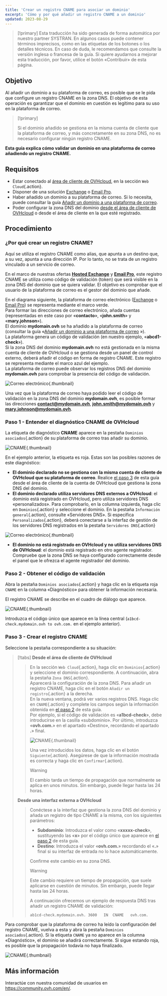 ```yaml
---
title: 'Crear un registro CNAME para asociar un dominio'
excerpt: 'Cómo y por qué añadir un registro CNAME a un dominio'
updated: 2023-08-29
---
```


> [!primary]
> Esta traducción ha sido generada de forma automática por nuestro partner SYSTRAN. En algunos casos puede contener términos imprecisos, como en las etiquetas de los botones o los detalles técnicos. En caso de duda, le recomendamos que consulte la versión inglesa o francesa de la guía. Si quiere ayudarnos a mejorar esta traducción, por favor, utilice el botón «Contribuir» de esta página.
>

## Objetivo

Al añadir un dominio a su plataforma de correo, es posible que se le pida que configure un registro CNAME en la zona DNS. El objetivo de esta operación es garantizar que el dominio en cuestión es legítimo para su uso en la plataforma de correo.

> [!primary]
>
> Si el dominio añadido se gestiona en la misma cuenta de cliente que la plataforma de correo, y más concretamente en su zona DNS, no es necesario configurar ningún registro CNAME.

**Esta guía explica cómo validar un dominio en una plataforma de correo añadiendo un registro CNAME.**

## Requisitos

- Estar conectado al [área de cliente de OVHcloud](https://www.ovh.com/auth/?action=gotomanager&from=https://www.ovh.es/&ovhSubsidiary=es), en la sección `Web Cloud`{.action}.
- Disponer de una solución [Exchange](https://www.ovhcloud.com/es-es/emails/) o [Email Pro](https://www.ovhcloud.com/es-es/emails/email-pro/).
- Haber añadido un dominio a su plataforma de correo. Si lo necesita, puede consultar la guía [Añadir un dominio a una plataforma de correo](/pages/web_cloud/email_and_collaborative_solutions/microsoft_exchange/exchange_adding_domain).
- Poder configurar la zona DNS del dominio [desde el área de cliente de OVHcloud](/pages/web_cloud/domains/dns_zone_edit) o desde el área de cliente en la que esté registrado.

## Procedimiento

### ¿Por qué crear un registro CNAME?

Aquí se utiliza el registro CNAME como alias, que apunta a un destino que, a su vez, apunta a una dirección IP. Por lo tanto, no se trata de un registro vinculado a un servicio de correo.

En el marco de nuestras ofertas [**Hosted Exchange**](https://www.ovhcloud.com/es-es/emails/hosted-exchange/) y [**Email Pro**](https://www.ovhcloud.com/es-es/emails/email-pro/), este registro CNAME se utiliza como código de validación (token) que será visible en la zona DNS del dominio que se quiera validar. El objetivo es comprobar que el usuario de la plataforma de correo es el gestor del dominio que añade.

En el diagrama siguiente, la plataforma de correo electrónico ([Exchange](https://www.ovhcloud.com/es-es/emails/) o [Email Pro](https://www.ovhcloud.com/es-es/emails/email-pro/)) se representa mediante el marco verde.<br>
Para formar las direcciones de correo electrónico, añada cuentas (representadas en este caso por «**contacto**», «**john.smith**» y «**mary.johnson**»).<br>
El dominio **mydomain.ovh** se ha añadido a la plataforma de correo (consultar la guía «[Añadir un dominio a una plataforma de correo](/pages/web_cloud/email_and_collaborative_solutions/microsoft_exchange/exchange_adding_domain) »).<br>
La plataforma genera un código de validación (en nuestro ejemplo, «**abcd1-check**»).<br>
Si la zona DNS del dominio **mydomain.ovh** no está gestionada en la misma cuenta de cliente de OVHcloud o se gestiona desde un panel de control externo, deberá añadir el código en forma de registro CNAME. Este registro se representa mediante el marco azul del ejemplo.<br>
La plataforma de correo puede observar los registros DNS del dominio **mydomain.ovh** para comprobar la presencia del código de validación.

![Correo electrónico](images/email-dns-conf-cname01.png){.thumbnail}

Una vez que la plataforma de correo haya podido leer el código de validación en la zona DNS del dominio **mydomain.ovh**, es posible formar las direcciones **contact@mydomain.ovh**, **john.smith@mydomain.ovh** y **mary.johnson@mydomain.ovh**.

### Paso 1 - Entender el diagnóstico CNAME de OVHcloud <a name="step1"></a>

La etiqueta de diagnóstico **CNAME** aparece en la pestaña `Dominios asociados`{.action} de su plataforma de correo tras añadir su dominio.

![CNAME](images/cname_exchange_diagnostic.png){.thumbnail}

En el ejemplo anterior, la etiqueta es roja. Estas son las posibles razones de este diagnóstico:

- **El dominio declarado no se gestiona con la misma cuenta de cliente de OVHcloud que su plataforma de correo**. Realice [el paso 3](#step3) de esta guía desde el área de cliente de la cuenta de OVHcloud que gestiona la zona DNS del dominio.
- **El dominio declarado utiliza servidores DNS externos a OVHcloud**: el dominio está registrado en OVHcloud, pero utiliza servidores DNS «personalizados». Para comprobarlo, en la columna izquierda, haga clic en `Dominios`{.action} y seleccione el dominio. En la pestaña `Información general`{.action}, consulte «Servidores DNS». Si especifica `Personalizados`{.action}, deberá conectarse a la interfaz de gestión de los servidores DNS registrados en la pestaña `Servidores DNS`{.action}

![Correo electrónico](images/email-dns-conf-cname02.png){.thumbnail}

- **El dominio no está registrado en OVHcloud y no utiliza servidores DNS de OVHcloud**: el dominio está registrado en otro agente registrador. Compruebe que la zona DNS se haya configurado correctamente desde el panel que le ofrezca el agente registrador del dominio.

### Paso 2 - Obtener el código de validación <a name="step2"></a>

Abra la pestaña `Dominios asociados`{.action} y haga clic en la etiqueta roja `CNAME` en la columna «Diagnóstico» para obtener la información necesaria.

El registro CNAME se describe en el cuadro de diálogo que aparece.

![CNAME](images/cname_exchange_informations.png){.thumbnail}

Introduzca el código único que aparece en la línea central (`a1bcd-check.mydomain.ovh to ovh.com.` en el ejemplo anterior).

### Paso 3 - Crear el registro CNAME <a name="step3"></a>

Seleccione la pestaña correspondiente a su situación:

> [!tabs]
> **Desde el área de cliente de OVHcloud**
>> En la sección `Web Cloud`{.action}, haga clic en `Dominios`{.action} y seleccione el dominio correspondiente. A continuación, abra la pestaña `Zona DNS`{.action}.<br>
>> Aparecerá la configuración de la zona DNS. Para añadir un registro CNAME, haga clic en el botón `Añadir un registro`{.action} a la derecha.<br>
>> En la nueva ventana, podrá ver varios registros DNS. Haga clic en `CNAME`{.action} y complete los campos según la información obtenida en [el paso 2](#step2) de esta guía.<br>
>> Por ejemplo, si el código de validación es «**a1bcd-check**», debe introducirse en la casilla «subdominio». Por último, introduzca «**ovh.com.**» en el apartado «Destino», recordando el apartado **.**» final.
>>
>> ![CNAME](images/cname_add_entry_dns_zone.png){.thumbnail}
>>
>> Una vez introducidos los datos, haga clic en el botón `Siguiente`{.action}. Asegúrese de que la información mostrada es correcta y haga clic en `Confirmar`{.action}.<br>
>>
>> > [!warning]
>> >
>> > El cambio tarda un tiempo de propagación que normalmente se aplica en unos minutos. Sin embargo, puede llegar hasta las 24 horas.
>>
> **Desde una interfaz externa a OVHcloud**
>>
>> Conéctese a la interfaz que gestiona la zona DNS del dominio y añada un registro de tipo CNAME a la misma, con los siguientes parámetros:
>>
>> - **Subdominio**: Introduzca el valor como «**xxxxx-check**», sustituyendo las «**x**» por el código único que aparece en [el paso 2](#step2) de esta guía.
>> - **Destino**: Introduzca el valor «**ovh.com.**» recordando el «**.**» final si su interfaz de entrada no lo hace automáticamente.
>>
>> Confirme este cambio en su zona DNS.
>>
>> > [!warning]
>> >
>> > Este cambio requiere un tiempo de propagación, que suele aplicarse en cuestión de minutos. Sin embargo, puede llegar hasta las 24 horas.
>> >
>>
>> A continuación ofrecemos un ejemplo de respuesta DNS tras añadir un registro CNAME de validación:
>>
>> ```bash
>> ab1cd-check.mydomain.ovh. 3600	IN	CNAME	ovh.com.
>> ```

Para comprobar que la plataforma de correo ha leído la configuración del registro CNAME, vuelva a esta y abra la pestaña `Dominios asociados`{.action}. Si la etiqueta `CNAME` ya no aparece en la columna «Diagnóstico», el dominio se añadirá correctamente. Si sigue estando roja, es posible que la propagación todavía no haya finalizado.

![CNAME](images/cname_exchange_diagnostic_green.png){.thumbnail}

## Más información

Interactúe con nuestra comunidad de usuarios en <https://community.ovh.com/en/>.